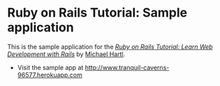 # Ruby on Rails Tutorial: Sample application

This is the sample application for the
[*Ruby on Rails Tutorial:
Learn Web Development with Rails*](http://www.railstutorial.org/)
by [Michael Hartl](http://www.michaelhartl.com).

* Visit the sample app at http://www.tranquil-caverns-96577.herokuapp.com
